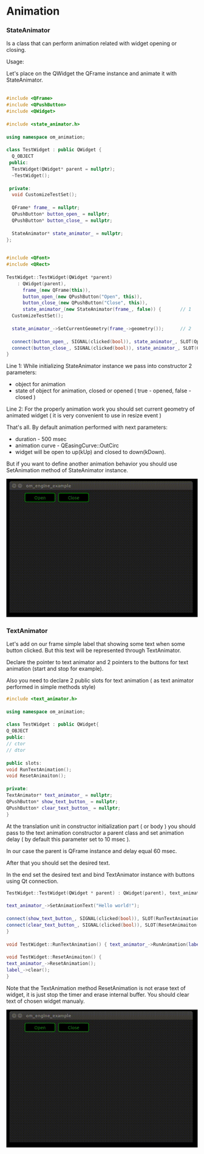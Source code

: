 # Animation

### StateAnimator

Is a class that can perform animation related with widget opening or closing. 

Usage:

Let's place on the QWidget the QFrame instance and animate it with StateAnimator.

```C++

#include <QFrame>
#include <QPushButton>
#include <QWidget>

#include <state_animator.h>

using namespace om_animation;

class TestWidget : public QWidget {
  Q_OBJECT
 public:
  TestWidget(QWidget* parent = nullptr);
  ~TestWidget();

 private:
  void CustomizeTestSet();

  QFrame* frame_ = nullptr;
  QPushButton* button_open_ = nullptr;
  QPushButton* button_close_ = nullptr;

  StateAnimator* state_animator_ = nullptr;
};

```

```C++

#include <QFont>
#include <QRect>

TestWidget::TestWidget(QWidget *parent)
    : QWidget(parent),
      frame_(new QFrame(this)),
      button_open_(new QPushButton("Open", this)),
      button_close_(new QPushButton("Close", this)),
      state_animator_(new StateAnimator(frame_, false)) {		// 1
  CustomizeTestSet();

  state_animator_->SetCurrentGeometry(frame_->geometry());		// 2

  connect(button_open_, SIGNAL(clicked(bool)), state_animator_, SLOT(Open()));
  connect(button_close_, SIGNAL(clicked(bool)), state_animator_, SLOT(Close()));
}

```

Line 1: While initializing StateAnimator instance we pass into constructor 2 parameters:

- object for animation
- state of object for animation, closed or opened ( true - opened, false - closed )

Line 2: For the properly animation work you should set current geometry of animated widget ( it is very convenient to use in resize event )

That's all. By default animation performed with next parameters:

- duration - 500 msec
- animation curve - QEasingCurve::OutCirc
- widget will be open to up(kUp) and closed to down(kDown).

But if you want to define another animation behavior you should use SetAnimation method of StateAnimator instance.

<img src='https://github.com/OrdinaryMind/om_engine/blob/om_engine_v_1_0/examples/animation_state_example.gif'>

### TextAnimator

Let's add on our frame simple label that showing some text when some button clicked. But this text will be represented through TextAnimator.

Declare the pointer to text animator and 2 pointers to the buttons for text animation (start and stop for example).

Also you need to declare 2 public slots for text animation ( as text animator performed in simple methods style)

```C++
#include <text_animator.h>

using namespace om_animation;

class TestWidget : public QWidget{
Q_OBJECT
public:
// ctor
// dtor

public slots:
void RunTextAnimation();
void ResetAnimaiton();

private:
TextAnimator* text_animator_ = nullptr;
QPushButton* show_text_button_ = nullptr;
QPushButton* clear_text_button_ = nullptr;
}
```

At the translation unit in constructor initialization part ( or body ) you should pass to the text animation constructor a parent class and set animation delay ( by default this parameter set to 10 msec ).

In our case the parent is QFrame instance and delay equal 60 msec.

After that you should set the desired text.

In the end set the desired text and bind TextAnimator instance with buttons using Qt connection.


```C++
TestWidget::TestWidget(QWidget * parent) : QWidget(parent), text_animator(new TextAnimator(frame_, 60)) {

text_animator_->SetAnimationText("Hello world!");

connect(show_text_button_, SIGNAL(clicked(bool)), SLOT(RunTextAnimation()));
connect(clear_text_button_, SIGNAL(clicked(bool)), SLOT(ResetAnimaiton()));
}

void TestWidget::RunTextAnimation() { text_animator_->RunAnimation(label_); }

void TestWidget::ResetAnimaiton() {
text_animator_->ResetAnimation();
label_->clear();
}
```

Note that the TextAnimation method ResetAnimation is not erase text of widget, it is just stop the timer and erase internal buffer. You should clear text of chosen widget manualy.

<img src='https://github.com/OrdinaryMind/om_engine/blob/om_engine_v_1_0/examples/text_animator_example.gif'>

